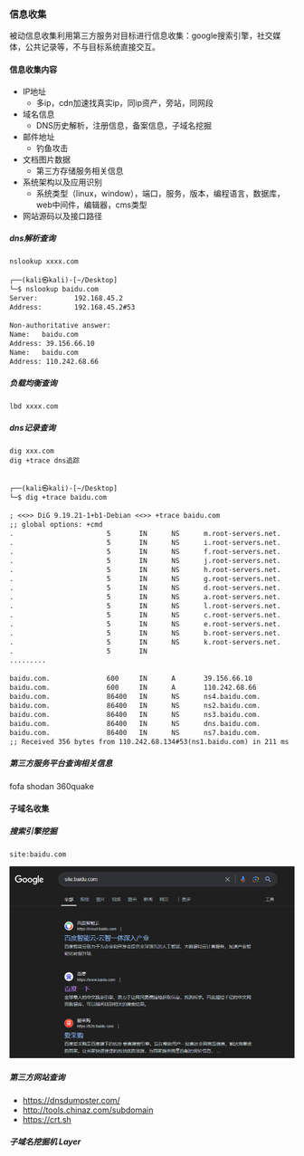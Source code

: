### 信息收集
被动信息收集利用第三方服务对目标进行信息收集：google搜索引擎，社交媒体，公共记录等，不与目标系统直接交互。

#### 信息收集内容
- IP地址
  - 多ip，cdn加速找真实ip，同ip资产，旁站，同网段
- 域名信息
  - DNS历史解析，注册信息，备案信息，子域名挖掘
- 邮件地址
    - 钓鱼攻击
- 文档图片数据
  - 第三方存储服务相关信息
- 系统架构以及应用识别
  - 系统类型（linux，window），端口，服务，版本，编程语言，数据库，web中间件，编辑器，cms类型
- 网站源码以及接口路径

##### dns解析查询
```
nslookup xxxx.com

┌──(kali㉿kali)-[~/Desktop]
└─$ nslookup baidu.com 
Server:         192.168.45.2
Address:        192.168.45.2#53

Non-authoritative answer:
Name:   baidu.com
Address: 39.156.66.10
Name:   baidu.com
Address: 110.242.68.66
```
##### 负载均衡查询
```
lbd xxxx.com
```

##### dns记录查询
```
dig xxx.com
dig +trace dns追踪


┌──(kali㉿kali)-[~/Desktop]
└─$ dig +trace baidu.com 

; <<>> DiG 9.19.21-1+b1-Debian <<>> +trace baidu.com
;; global options: +cmd
.                       5       IN      NS      m.root-servers.net.
.                       5       IN      NS      i.root-servers.net.
.                       5       IN      NS      f.root-servers.net.
.                       5       IN      NS      j.root-servers.net.
.                       5       IN      NS      h.root-servers.net.
.                       5       IN      NS      g.root-servers.net.
.                       5       IN      NS      d.root-servers.net.
.                       5       IN      NS      a.root-servers.net.
.                       5       IN      NS      l.root-servers.net.
.                       5       IN      NS      c.root-servers.net.
.                       5       IN      NS      e.root-servers.net.
.                       5       IN      NS      b.root-servers.net.
.                       5       IN      NS      k.root-servers.net.
.                       5       IN      
.........

baidu.com.              600     IN      A       39.156.66.10
baidu.com.              600     IN      A       110.242.68.66
baidu.com.              86400   IN      NS      ns4.baidu.com.
baidu.com.              86400   IN      NS      ns2.baidu.com.
baidu.com.              86400   IN      NS      ns3.baidu.com.
baidu.com.              86400   IN      NS      dns.baidu.com.
baidu.com.              86400   IN      NS      ns7.baidu.com.
;; Received 356 bytes from 110.242.68.134#53(ns1.baidu.com) in 211 ms

```
##### 第三方服务平台查询相关信息
fofa shodan 360quake

#### 子域名收集

##### 搜索引擎挖掘
```
site:baidu.com
```
![搜索引擎子域名](images/子域名搜索01.png)
##### 第三方网站查询
- https://dnsdumpster.com/
- http://tools.chinaz.com/subdomain
- https://crt.sh
##### 子域名挖掘机 Layer
